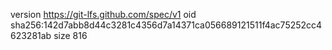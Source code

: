 version https://git-lfs.github.com/spec/v1
oid sha256:142d7abb8d44c3281c4356d7a14371ca056689121511f4ac75252cc4623281ab
size 816
